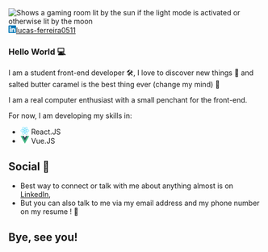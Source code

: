 <picture>
  <source media="(prefers-color-scheme: dark)" srcset="./images/gaming_room_dark_mode.jpg">
  <source media="(prefers-color-scheme: light)" srcset="./images/gaming_room_light_mode.jpg">
  <img alt="Shows a gaming room lit by the sun if the light mode is activated or otherwise lit by the moon" src="">
</picture>

<br />
<a href="https://www.linkedin.com/in/lucas-ferreira0511">
    <img src="./images/linkedin_logo.png" height="15px" alt="Lucas Ferreira's Linkedin">lucas-ferreira0511
</a>

<br/>

### Hello World 💻

I am a student front-end developer 🛠, I love to discover new things 🔎 and salted butter caramel is the best thing ever (change my mind) 🧠

I am a real computer enthusiast with a small penchant for the front-end.

For now, I am developing my skills in:
- <img src="./images/React_icon.png" height="15px" alt="React's logo"> React.JS
- <img src="./images/Vue_logo.png" height="15px" alt="Vue.JS logo"> Vue.JS

## Social 👋 
- Best way to connect or talk with me about anything almost is on [LinkedIn](https://www.linkedin.com/in/lucas-ferreira0511), 
- But you can also talk to me via my email address and my phone number on my resume ! 📄

## Bye, see you!
